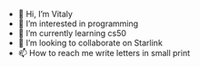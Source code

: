 - 👋 Hi, I’m Vitaly
- 👀 I’m interested in programming
- 🌱 I’m currently learning cs50
- 💞️ I’m looking to collaborate on Starlink
- 📫 How to reach me write letters in small print

<!---
Vi7aLiK/Vi7aLiK is a ✨ special ✨ repository because its `README.md` (this file) appears on your GitHub profile.
You can click the Preview link to take a look at your changes.
--->

